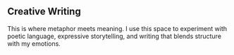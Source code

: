## Creative Writing

This is where metaphor meets meaning. I use this space to experiment with poetic language, expressive storytelling, and writing that blends structure with my emotions.